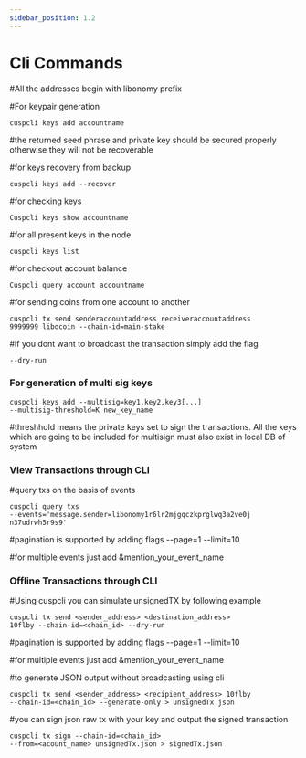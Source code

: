 ```yaml
---
sidebar_position: 1.2
---
```


# Cli Commands

#All the addresses begin with libonomy prefix

#For keypair generation
```
cuspcli keys add accountname
```

#the returned seed phrase and private key should be secured properly otherwise they will not
be recoverable

#for keys recovery from backup
```
cuspcli keys add --recover
```

#for checking keys
```
Cuspcli keys show accountname
```

#for all present keys in the node
```
cuspcli keys list
```

#for checkout account balance
```
Cuspcli query account accountname
```

#for sending coins from one account to another
```
cuspcli tx send senderaccountaddress receiveraccountaddress
9999999 libocoin --chain-id=main-stake
```
#if you dont want to broadcast the transaction simply add
the flag 
```
--dry-run
```

### For generation of multi sig keys

```
cuspcli keys add --multisig=key1,key2,key3[...]
--multisig-threshold=K new_key_name
```

#threshhold means the private keys set to sign the
transactions. All the keys which are going to be included
for multisign must also exist in local DB of system

### View Transactions through CLI

#query txs on the basis of events

```
cuspcli query txs
--events='message.sender=libonomy1r6lr2mjgqczkprglwq3a2ve0j
n37udrwh5r9s9'
```

#pagination is supported by adding flags --page=1
--limit=10

#for multiple events just add &mention_your_event_name


### Offline Transactions through CLI

#Using cuspcli you can simulate unsignedTX by following
example

```
cuspcli tx send <sender_address> <destination_address>
10flby --chain-id=<chain_id> --dry-run
```

#pagination is supported by adding flags --page=1
--limit=10

#for multiple events just add &mention_your_event_name

#to generate JSON output without broadcasting using cli

```
cuspcli tx send <sender_address> <recipient_address> 10flby
--chain-id=<chain_id> --generate-only > unsignedTx.json
```

#you can sign json raw tx with your key and output the
signed transaction

```
cuspcli tx sign --chain-id=<chain_id>
--from=<acount_name> unsignedTx.json > signedTx.json
```